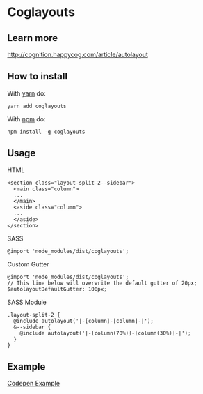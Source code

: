 # Coglayouts

## Learn more
http://cognition.happycog.com/article/autolayout

## How to install
With [yarn](https://github.com/yarnpkg/yarn) do:

`yarn add coglayouts`

With [npm](https://github.com/npm/npm) do:

`npm install -g coglayouts`

## Usage

HTML
```
<section class="layout-split-2--sidebar">
  <main class="column">
  ...
  </main>
  <aside class="column">
  ...
  </aside>
</section>
```

SASS

`@import 'node_modules/dist/coglayouts';`

Custom Gutter
```
@import 'node_modules/dist/coglayouts';
// This line below will overwrite the default gutter of 20px;
$autolayoutDefaultGutter: 100px;
```


SASS Module
```
.layout-split-2 {
  @include autolayout('|-[column]-[column]-|');
  &--sidebar {
    @include autolayout('|-[column(70%)]-[column(30%)]-|');
  }
}
```

## Example
[Codepen Example](http://codepen.io/markhuot/pen/kXJjWR)
